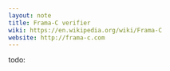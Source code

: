 ```yaml
---
layout: note
title: Frama-C verifier
wiki: https://en.wikipedia.org/wiki/Frama-C
website: http://frama-c.com
---
```


todo:

